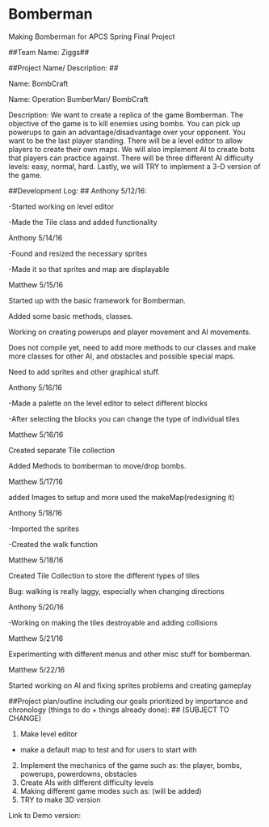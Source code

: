 # Bomberman #
Making Bomberman for APCS Spring Final Project

##Team Name: Ziggs##

##Project Name/ Description: ##

Name: BombCraft

Name: Operation BumberMan/ BombCraft

Description: We want to create a replica of the game Bomberman. The objective of the game
is to kill enemies using bombs. You can pick up powerups to gain an advantage/disadvantage 
over your opponent. You want to be the last player standing. There will be a level editor 
to allow players to create their own maps. We will also implement AI to create bots that players
can practice against. There will be three different AI difficulty levels: easy, normal, hard. 
Lastly, we will TRY to implement a 3-D version of the game. 

##Development Log: ##
Anthony 5/12/16:

-Started working on level editor

-Made the Tile class and added functionality

Anthony 5/14/16

-Found and resized the necessary sprites

-Made it so that sprites and map are displayable

Matthew 5/15/16
 
Started up with the basic framework for Bomberman. 

Added some basic methods, classes. 

Working on creating powerups and player movement and AI movements.

Does not compile yet, need to add more methods to our classes and make more classes for other AI, and obstacles and possible special maps.

Need to add sprites and other graphical stuff.

Anthony 5/16/16

-Made a palette on the level editor to select different blocks

-After selecting the blocks you can change the type of individual tiles

Matthew 5/16/16

Created separate Tile collection

Added Methods to bomberman to move/drop bombs.

Matthew 5/17/16

added Images to setup and more used the makeMap(redesigning it)

Anthony 5/18/16

-Imported the sprites

-Created the walk function

Matthew 5/18/16

Created Tile Collection to store the different types of tiles

Bug: walking is really laggy, especially when changing directions

Anthony 5/20/16

-Working on making the tiles destroyable and adding collisions

Matthew 5/21/16

Experimenting with different menus and other misc stuff for bomberman.

Matthew 5/22/16

Started working on AI and fixing sprites problems and creating gameplay


##Project plan/outline including our goals prioritized by importance and chronology (things to do + things already done): ##
(SUBJECT TO CHANGE)

1. Make level editor
- make a default map to test and for users to start with
2. Implement the mechanics of the game such as: the player, bombs, powerups, powerdowns, obstacles
3. Create AIs with different difficulty levels
4. Making different game modes such as: (will be added)
5. TRY to make 3D version


Link to Demo version:
